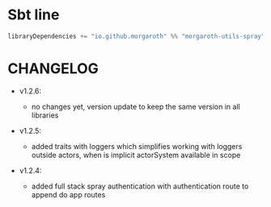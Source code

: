 # Sbt line

```scala
libraryDependencies += "io.github.morgaroth" %% "morgaroth-utils-spray" % "1.2.5"
```


# CHANGELOG

* v1.2.6:

    * no changes yet, version update to keep the same version in all libraries

* v1.2.5:

    * added traits with loggers which simplifies working with loggers outside actors, when is implicit actorSystem available in scope

* v1.2.4:

    * added full stack spray authentication with authentication route to append do app routes
